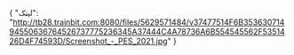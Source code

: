 {
  "لینک": "http://tb28.trainbit.com:8080/files/5629571484/v37477514F6B35363071494550636764526737775236345A37444C4A78736A6B554545562F5351426D4F74593D/Screenshot_-_PES_2021.jpg"
}
